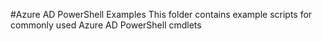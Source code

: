 #Azure AD PowerShell Examples
This folder contains example scripts for commonly used Azure AD PowerShell cmdlets
